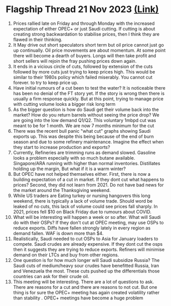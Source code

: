 # Flagship Thread 21 Nov 2023 [(Link)](https://twitter.com/houseofbeingg/status/1727006026053079181)


1.  Prices rallied late on Friday and through Monday with the increased expectation of either OPEC+ or just Saudi cutting. If cutting is about creating strong backwardation to stabilise prices, then I think they are flawed in their thinking.
2.  It May drive out short speculators short term but oil price cannot just go up continually. Oil price movements are about momentum. At some point there will become a dearth of buyers. Longs will then take profit and short sellers will rejoin the fray pushing prices down again.
3. It ends in a vicious circle of cuts, followed by extension of the cuts followed by more cuts just trying to keep prices high. This would be similar to their 1980s policy which failed miserably. You cannot cut forever. to try to keep price up.
4. Have initial rumours of a cut been to test the water? It is noticeable there has been no denial of the FT story yet. If the story is wrong then there is usually a firm response quickly. But at this point, trying to manage price with cutting volume looks a bigger risk long term
5. As the bigger question is how do Saudi get their volume back into the market? How do you return barrels without seeing the price drop? We are going into the low demand Q1/Q2. This voluntary 1mbpd cut was meant to be for 1 month. We are now 7 months minimum for the cut
6. There was the recent bull panic "what cut" graphs showing Saudi exports up. This was despite this being because of the end of burn season and due to some refinery maintenance. Imagine the effect when they start to increase production and exports?
7. Currently, Refineries are trimming runs as demand slowed. Gasoline looks a problem especially with so much butane available. Singapore/ARA running with higher than normal inventories.  Distillates holding up the margin, But what if it is a warm winter?
8. But OPEC have not helped themselves either. First, there is now a building expectation of a cut in market. If they dont cut what happens to prices? Second, they did not learn from 2021. Do not have bad news for the market around the Thanksgiving weekend.
9. While US traders are Eating turkey or nursing  hangovers this long weekend, there is typically a lack of volume trade. Should word be leaked of no cuts, this lack of volume could see prices fall sharply. In 2021, prices fell $10 on Black Friday due to rumours about COVID.
10. What will be interesting will happen a week or so after. What will Saudi do with their OSPs? If they don't cut at OPEC meeting, may use OSPs to reduce exports. Diffs have fallen strongly lately in every region as demand fallen. WAF is down more than $4.
11. Realistically, Saudi needed to cut OSPs to Asia for January loaders to compete. Saudi crudes are already expensive. If they dont cut the osps then it suggests they are trying to reduce exports. Refiners will minimise demand on their LTCs and buy from other regions.
12. One question is for how much longer will Saudi subsidize Russia? The Saudi cuts of medium/heavy sour crudes have benefitted Russia, Iran and Venezuela the most. These cuts pushed up the differentials those countries can ask for their crude oil.
13. This meeting will be interesting. There are a lot of questions to ask. There are reasons for a cut and there are reasons to not cut. But one thing is for sure the OPEC+ meeting has again created volatility rather than stability . OPEC+ meetings have become a huge problem